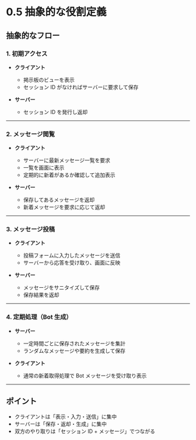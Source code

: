 # 0.5 抽象的な役割定義

## 抽象的なフロー

### 1. 初期アクセス

- **クライアント**

  - 掲示板のビューを表示
  - セッション ID がなければサーバーに要求して保存

- **サーバー**
  - セッション ID を発行し返却

---

### 2. メッセージ閲覧

- **クライアント**

  - サーバーに最新メッセージ一覧を要求
  - 一覧を画面に表示
  - 定期的に新着があるか確認して追加表示

- **サーバー**
  - 保存してあるメッセージを返却
  - 新着メッセージを要求に応じて返却

---

### 3. メッセージ投稿

- **クライアント**

  - 投稿フォームに入力したメッセージを送信
  - サーバーから応答を受け取り、画面に反映

- **サーバー**
  - メッセージをサニタイズして保存
  - 保存結果を返却

---

### 4. 定期処理（Bot 生成）

- **サーバー**

  - 一定時間ごとに保存されたメッセージを集計
  - ランダムなメッセージや要約を生成して保存

- **クライアント**
  - 通常の新着取得処理で Bot メッセージを受け取り表示

---

## ポイント

- クライアントは「表示・入力・送信」に集中
- サーバーは「保存・返却・生成」に集中
- 双方のやり取りは「セッション ID + メッセージ」でつながる
